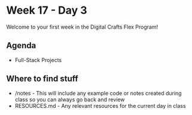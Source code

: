# Week 17 - Day 3

Welcome to your first week in the Digital Crafts Flex Program!

## Agenda

- Full-Stack Projects

## Where to find stuff
- /notes - This will include any example code or notes created during class so you can always go back and review
- RESOURCES.md - Any relevant resources for the current day in class


